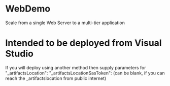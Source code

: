 **WebDemo**
============================
Scale from a single Web Server to a multi-tier application 
  

**Intended to be deployed from Visual Studio**
==========================================
If you will deploy using another method then supply parameters for 
  "_artifactsLocation":
  "_artifactsLocationSasToken": (can be blank, if you can reach the _artifactslocation from public internet)

